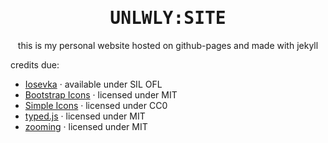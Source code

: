 <div align="center">
<h1><samp>UNLWLY:SITE</samp></h1>

this is my personal website hosted on github-pages and made with jekyll
</div>

credits due:

- [Iosevka](https://typeof.net/Iosevka/) &middot; available under SIL OFL
- [Bootstrap Icons](https://icons.getbootstrap.com/) &middot; licensed under MIT
- [Simple Icons](https://simpleicons.org) &middot; licensed under CC0
- [typed.js](https://github.com/mattboldt/typed.js/) &middot; licensed under MIT
- [zooming](https://github.com/kingdido999/zooming) &middot; licensed under MIT